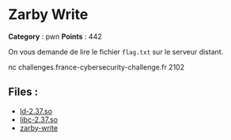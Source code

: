 # Zarby Write

**Category** : pwn
**Points** : 442

On vous demande de lire le fichier `flag.txt` sur le serveur distant.


nc challenges.france-cybersecurity-challenge.fr 2102

## Files : 
 - [ld-2.37.so](./ld-2.37.so)
 - [libc-2.37.so](./libc-2.37.so)
 - [zarby-write](./zarby-write)


